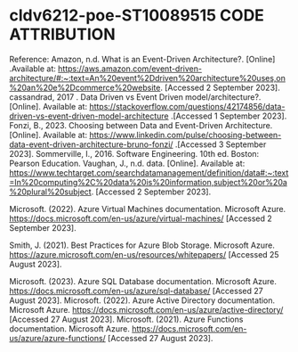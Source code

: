 # cldv6212-poe-ST10089515 CODE ATTRIBUTION

Reference:
Amazon, n.d. What is an Event-Driven Architecture?. [Online] .Available at: https://aws.amazon.com/event-driven-architecture/#:~:text=An%20event%2Ddriven%20architecture%20uses,on%20an%20e%2Dcommerce%20website. [Accessed 2 September 2023].
cassandrad, 2017 . Data Driven vs Event Driven model/architecture?. [Online]. Available at: https://stackoverflow.com/questions/42174856/data-driven-vs-event-driven-model-architecture .[Accessed 1 September 2023].
Fonzi, B., 2023. Choosing between Data and Event-Driven Architecture. [Online]. Available at: https://www.linkedin.com/pulse/choosing-between-data-event-driven-architecture-bruno-fonzi/ .[Accessed 3 September 2023].
Sommerville, I., 2016. Software Engineering. 10th ed. Boston: Pearson Education.
Vaughan, J., n.d. data. [Online]. Available at: https://www.techtarget.com/searchdatamanagement/definition/data#:~:text=In%20computing%2C%20data%20is%20information,subject%20or%20a%20plural%20subject. [Accessed 2 September 2023].

Microsoft. (2022). Azure Virtual Machines documentation. Microsoft Azure. https://docs.microsoft.com/en-us/azure/virtual-machines/ [Accessed 2 September 2023].

 Smith, J. (2021). Best Practices for Azure Blob Storage. Microsoft Azure. https://azure.microsoft.com/en-us/resources/whitepapers/ [Accessed 25 August 2023].

Microsoft. (2023). Azure SQL Database documentation. Microsoft Azure. https://docs.microsoft.com/en-us/azure/sql-database/ [Accessed 27 August 2023].
 Microsoft. (2022). Azure Active Directory documentation. Microsoft Azure. https://docs.microsoft.com/en-us/azure/active-directory/ [Accessed 27 August 2023].
 Microsoft. (2021). Azure Functions documentation. Microsoft Azure. https://docs.microsoft.com/en-us/azure/azure-functions/ [Accessed 27 August 2023].


